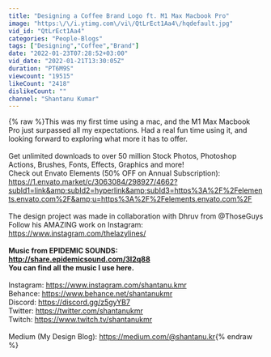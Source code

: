 ```yaml
---
title: "Designing a Coffee Brand Logo ft. M1 Max Macbook Pro"
image: "https:\/\/i.ytimg.com\/vi\/QtLrEct1Aa4\/hqdefault.jpg"
vid_id: "QtLrEct1Aa4"
categories: "People-Blogs"
tags: ["Designing","Coffee","Brand"]
date: "2022-01-23T07:28:52+03:00"
vid_date: "2022-01-21T13:30:05Z"
duration: "PT6M9S"
viewcount: "19515"
likeCount: "2418"
dislikeCount: ""
channel: "Shantanu Kumar"
---
```

{% raw %}This was my first time using a mac, and the M1 Max Macbook Pro just surpassed all my expectations. Had a real fun time using it, and looking forward to exploring what more it has to offer.<br /><br />Get unlimited downloads to over 50 million Stock Photos, Photoshop Actions, Brushes, Fonts, Effects, Graphics and more!<br />Check out Envato Elements (50% OFF on Annual Subscription): <a rel="nofollow" target="blank" href="https://1.envato.market/c/3063084/298927/4662?subId1=link&amp;subId2=hyperlink&amp;subId3=https%3A%2F%2Felements.envato.com%2F&amp;u=https%3A%2F%2Felements.envato.com%2F">https://1.envato.market/c/3063084/298927/4662?subId1=link&amp;subId2=hyperlink&amp;subId3=https%3A%2F%2Felements.envato.com%2F&amp;u=https%3A%2F%2Felements.envato.com%2F</a><br /><br />The design project was made in collaboration with Dhruv from @ThoseGuys <br />Follow his AMAZING work on Instagram:<br /><a rel="nofollow" target="blank" href="https://www.instagram.com/thelazylines/">https://www.instagram.com/thelazylines/</a><br />____________________________________________________<br />Music from EPIDEMIC SOUNDS:<br /><a rel="nofollow" target="blank" href="http://share.epidemicsound.com/3l2q88">http://share.epidemicsound.com/3l2q88</a><br />You can find all the music I use here.<br />____________________________________________________<br />Instagram: <a rel="nofollow" target="blank" href="https://www.instagram.com/shantanu.kmr">https://www.instagram.com/shantanu.kmr</a><br />Behance: <a rel="nofollow" target="blank" href="https://www.behance.net/shantanukmr">https://www.behance.net/shantanukmr</a><br />Discord: <a rel="nofollow" target="blank" href="https://discord.gg/z5gyYB7">https://discord.gg/z5gyYB7</a><br />Twitter: <a rel="nofollow" target="blank" href="https://twitter.com/shantanukmr">https://twitter.com/shantanukmr</a><br />Twitch: <a rel="nofollow" target="blank" href="https://www.twitch.tv/shantanukmr">https://www.twitch.tv/shantanukmr</a><br /><br />Medium (My Design Blog): <a rel="nofollow" target="blank" href="https://medium.com/@shantanu.kr">https://medium.com/@shantanu.kr</a>{% endraw %}

